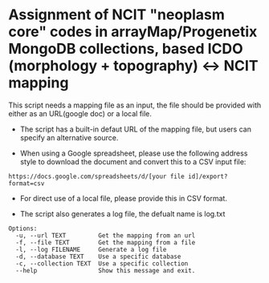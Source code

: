 # Assignment of NCIT "neoplasm core" codes in arrayMap/Progenetix MongoDB collections, based ICDO (morphology + topography) <-> NCIT mapping

This script needs a mapping file as an input, the file should be provided with either as an URL(google doc) or a local file.

* The script has a built-in defaut URL of the mapping file, but users can specify an alternative source.

* When using a Google spreadsheet, please use the following address style to download the document and convert this to a CSV input file:

`https://docs.google.com/spreadsheets/d/[your file id]/export?format=csv`

* For direct use of a local file, please provide this in CSV format.

* The script also generates a log file, the defualt name is log.txt

```
Options:
  -u, --url TEXT         Get the mapping from an url
  -f, --file TEXT        Get the mapping from a file
  -l, --log FILENAME     Generate a log file
  -d, --database TEXT    Use a specific database
  -c, --collection TEXT  Use a specific collection
  --help                 Show this message and exit.
```
